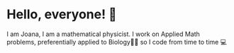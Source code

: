 # Hello, everyone! 🐞
I am Joana, I am a mathematical physicist. I work on Applied Math problems, preferentially applied to Biology🧠🍀 so I code from time to time 💻 

